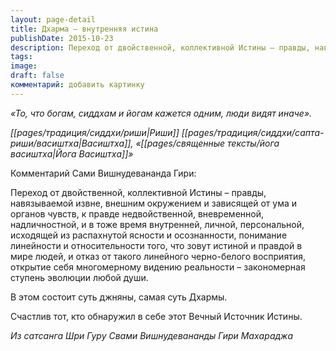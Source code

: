 ```yaml
---
layout: page-detail
title: Дхарма – внутренняя истина
publishDate: 2015-10-23
description: Переход от двойственной, коллективной Истины – правды, навязываемой извне, внешним окружением и зависящей от ума и органов чувств, к правде недвойственной, вневременной, надличностной, и в тоже время внутренней, личной, персональной, исходящей из распахнутой ясности и осознанности, понимание линейности и относительности того, что зовут истиной и правдой в мире людей, и отказ от такого линейного черно-белого восприятия, открытие себя многомерному видению реальности – закономерная ступень эволюции любой души.
tags: 
image: 
draft: false
комментарий: добавить картинку
---
```


_«То, что богам, сиддхам и йогам кажется одним, люди видят иначе»._

_[[pages/традиция/сиддхи/риши|Риши]] [[pages/традиция/сиддхи/сапта-риши/васиштха|Васиштха]], «[[pages/священные тексты/йога васиштха|Йога Васиштха]]»_

Комментарий Сами Вишнудевананда Гири:

Переход от двойственной, коллективной Истины – правды, навязываемой извне, внешним окружением и зависящей от ума и органов чувств, к правде недвойственной, вневременной, надличностной, и в тоже время внутренней, личной, персональной, исходящей из распахнутой ясности и осознанности, понимание линейности и относительности того, что зовут истиной и правдой в мире людей, и отказ от такого линейного черно-белого восприятия, открытие себя многомерному видению реальности – закономерная ступень эволюции любой души.

В этом состоит суть джняны, самая суть Дхармы.

Счастлив тот, кто обнаружил в себе этот Вечный Источник Истины.

*Из сатсанга Шри Гуру Свами Вишнудевананды Гири Махараджа*

